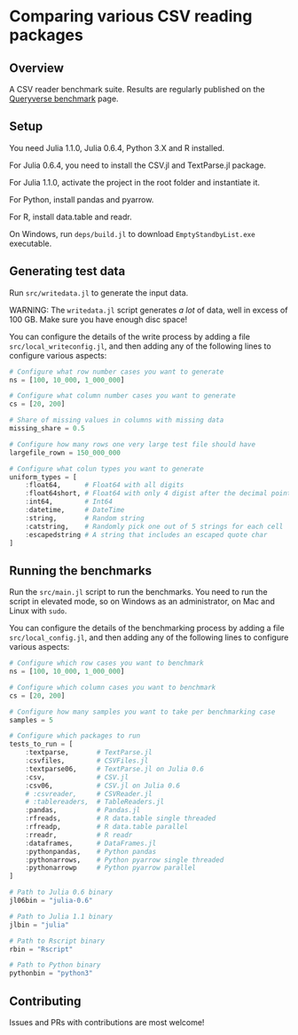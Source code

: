 # Comparing various CSV reading packages

## Overview

A CSV reader benchmark suite. Results are regularly published on the [Queryverse benchmark](https://www.queryverse.org/benchmarks/) page.

## Setup

You need Julia 1.1.0, Julia 0.6.4, Python 3.X and R installed.

For Julia 0.6.4, you need to install the CSV.jl and TextParse.jl package.

For Julia 1.1.0, activate the project in the root folder and instantiate it.

For Python, install pandas and pyarrow.

For R, install data.table and readr.

On Windows, run `deps/build.jl` to download `EmptyStandbyList.exe` executable.

## Generating test data

Run `src/writedata.jl` to generate the input data.

WARNING: The `writedata.jl` script generates _a lot_ of data, well in excess of 100 GB. Make sure you have enough disc space!

You can configure the details of the write process by adding a file `src/local_writeconfig.jl`, and then adding any of the following lines to configure various aspects:

```julia
# Configure what row number cases you want to generate
ns = [100, 10_000, 1_000_000]

# Configure what column number cases you want to generate
cs = [20, 200]

# Share of missing values in columns with missing data
missing_share = 0.5

# Configure how many rows one very large test file should have
largefile_rown = 150_000_000

# Configure what colun types you want to generate
uniform_types = [
    :float64,      # Float64 with all digits
    :float64short, # Float64 with only 4 digist after the decimal point
    :int64,        # Int64
    :datetime,     # DateTime
    :string,       # Random string
    :catstring,    # Randomly pick one out of 5 strings for each cell
    :escapedstring # A string that includes an escaped quote char
]
```

## Running the benchmarks

Run the `src/main.jl` script to run the benchmarks. You need to run the script in elevated mode, so on Windows as an administrator, on Mac and Linux with `sudo`.

You can configure the details of the benchmarking process by adding a file `src/local_config.jl`, and then adding any of the following lines to configure various aspects:

```julia
# Configure which row cases you want to benchmark
ns = [100, 10_000, 1_000_000]

# Configure which column cases you want to benchmark
cs = [20, 200]

# Configure how many samples you want to take per benchmarking case
samples = 5

# Configure which packages to run
tests_to_run = [
    :textparse,       # TextParse.jl
    :csvfiles,        # CSVFiles.jl
    :textparse06,     # TextParse.jl on Julia 0.6
    :csv,             # CSV.jl
    :csv06,           # CSV.jl on Julia 0.6
    # :csvreader,     # CSVReader.jl
    # :tablereaders,  # TableReaders.jl
    :pandas,          # Pandas.jl
    :rfreads,         # R data.table single threaded
    :rfreadp,         # R data.table parallel
    :rreadr,          # R readr
    :dataframes,      # DataFrames.jl
    :pythonpandas,    # Python pandas
    :pythonarrows,    # Python pyarrow single threaded
    :pythonarrowp     # Python pyarrow parallel
]

# Path to Julia 0.6 binary
jl06bin = "julia-0.6"

# Path to Julia 1.1 binary
jlbin = "julia"

# Path to Rscript binary
rbin = "Rscript"

# Path to Python binary
pythonbin = "python3"
```

## Contributing

Issues and PRs with contributions are most welcome!
